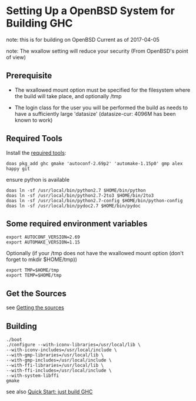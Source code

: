 


# Setting Up a OpenBSD System for Building GHC



note: this is for building on OpenBSD Current as of 2017-04-05

note: The wxallow setting will reduce your security (From OpenBSD's point of view)


## Prerequisite


- The wxallowed mount option must be specified for the filesystem where the build will take place, and optionally /tmp 

- The login class for the user you will be performed the build as needs to have a sufficiently large 'datasize' (datasize-cur: 4096M has been known to work)

## Required Tools



Install the [
required tools](https://ghc.haskell.org/trac/ghc/wiki/Building/Preparation/Tools):


```wiki
doas pkg_add ghc gmake 'autoconf-2.69p2' 'automake-1.15p0' gmp alex happy git
```


ensure python is available


```wiki
doas ln -sf /usr/local/bin/python2.7 $HOME/bin/python
doas ln -sf /usr/local/bin/python2.7-2to3 $HOME/bin/2to3
doas ln -sf /usr/local/bin/python2.7-config $HOME/bin/python-config
doas ln -sf /usr/local/bin/pydoc2.7 $HOME/bin/pydoc
```

## Some required environment variables


```wiki
export AUTOCONF_VERSION=2.69
export AUTOMAKE_VERSION=1.15
```


Optionally (if your /tmp does not have the wxallowed mount option (don't forget to mkdir $HOME/tmp))


```wiki
export TMP=$HOME/tmp
export TEMP=$HOME/tmp
```

## Get the Sources



see [Getting the sources](building/getting-the-sources)


## Building


```wiki
./boot
./configure --with-iconv-libraries=/usr/local/lib \
--with-iconv-includes=/usr/local/include \
--with-gmp-libraries=/usr/local/lib \
--with-gmp-includes=/usr/local/include \
--with-ffi-libraries=/usr/local/lib \
--with-ffi-includes=/usr/local/include \
--with-system-libffi
gmake
```


see also [Quick Start: just build GHC](building/quick-start)


